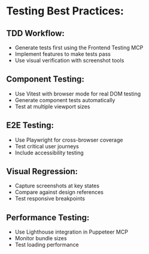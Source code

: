 # Testing Best Practices:

## TDD Workflow:

- Generate tests first using the Frontend Testing MCP
- Implement features to make tests pass
- Use visual verification with screenshot tools

## Component Testing:

- Use Vitest with browser mode for real DOM testing
- Generate component tests automatically
- Test at multiple viewport sizes

## E2E Testing:

- Use Playwright for cross-browser coverage
- Test critical user journeys
- Include accessibility testing

## Visual Regression:

- Capture screenshots at key states
- Compare against design references
- Test responsive breakpoints

## Performance Testing:

- Use Lighthouse integration in Puppeteer MCP
- Monitor bundle sizes
- Test loading performance
